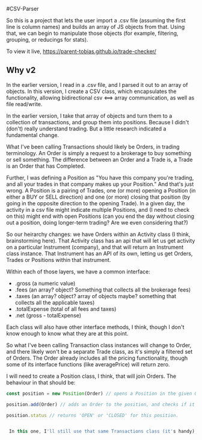 #CSV-Parser

So this is a project that lets the user import a .csv file (assuming the first line is column names) and builds an array of JS objects from that. Using that, we can begin to manipulate those objects (for example, filtering, grouping, or reducings for stats).

To view it live, https://parent-tobias.github.io/trade-checker/

## Why v2

In the earlier version, I read in a .csv file, and I parsed it out to an array of objects. In this version, I create a CSV class, which encapsulates the functionality, allowing bidirectional csv <==> array communication, as well as file read/write.

In the earlier version, I take that array of objects and turn them to a collection of transactions, and group them into positions. Because I didn't (don't) really understand trading. But a little research indicated a fundamental change.

What I've been calling Transactions should likely be Orders, in trading terminology. An Order is simply a request to a brokerage to buy something or sell something. The difference between an Order and a Trade is, a Trade is an Order that has Completed.

Further, I was defining a Position as "You have this company you're trading, and all your trades in that company makes up your Position." And that's just wrong. A Position is a pairing of Trades, one (or more) opening a Position (in either a BUY or SELL direction) and one (or more) closing that position (by going in the opposite direction to the opening Trade). In a given day, the activity in a csv file might indicate multiple Positions, and (I need to check on this) might end with open Positions (can you end the day without closing out a position, doing longer-term trading? Are we even considering that?)

So our heirarchy changes: we have Orders within an Activity class (I think, brainstorming here). That Activity class has an api that will let us get activity on a particular Instrument (company), and that will return an Instrument class instance. That Instrument has an API of its own, letting us get Orders, Trades or Positions within that instrument.

Within each of those layers, we have a common interface:
- .gross (a numeric value)
- .fees (an array? object? Something that collects all the brokerage fees)
- .taxes (an array? object? array of objects maybe? something that collects all the applicable taxes)
- .totalExpense (total of all fees and taxes)
- .net (gross - totalExpense)

Each class will also have other interface methods, I think, though I don't know enough to know what they are at this point.

So what I've been calling Transaction class instances will change to Order, and there likely won't be a separate Trade class, as it's simply a filtered set of Orders. The Order already includes all the pricing functionality, though some of its interface functions (like averagePrice) will return zero.

I will need to create a Position class, I think, that will join Orders. The behaviour in that should be:

```js
const position = new Position(Order) // opens a Position in the given Order's direction.

position.add(Order) // adds an Order to the position, and checks if it closes. A position is closed when buy Orders and sell Orders are equal.

position.status // returns 'OPEN' or 'CLOSED' for this position.


 In this one, I'll still use that same Transactions class (it's handy), but I'll be changing the Positions class